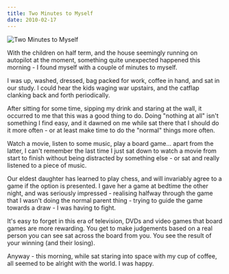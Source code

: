 ```yaml
---
title: Two Minutes to Myself
date: 2010-02-17
---
```


![Two Minutes to Myself](https://source.unsplash.com/0gkw_9fy0eQ/1600x900)

With the children on half term, and the house seemingly running on autopilot at the moment, something quite unexpected happened this morning - I found myself with a couple of minutes to myself.

I was up, washed, dressed, bag packed for work, coffee in hand, and sat in our study. I could hear the kids waging war upstairs, and the catflap clanking back and forth periodically.

After sitting for some time, sipping my drink and staring at the wall, it occurred to me that this was a good thing to do. Doing "nothing at all" isn't something I find easy, and it dawned on me while sat there that I should do it more often - or at least make time to do the "normal" things more often.

Watch a movie, listen to some music, play a board game... apart from the latter, I can't remember the last time I just sat down to watch a movie from start to finish without being distracted by something else - or sat and really listened to a piece of music.

Our eldest daughter has learned to play chess, and will invariably agree to a game if the option is presented. I gave her a game at bedtime the other night, and was seriously impressed - realising halfway through the game that I wasn't doing the normal parent thing - trying to guide the game towards a draw - I was having to fight.

It's easy to forget in this era of television, DVDs and video games that board games are more rewarding. You get to make judgements based on a real person you can see sat across the board from you. You see the result of your winning (and their losing).

Anyway - this morning, while sat staring into space with my cup of coffee, all seemed to be alright with the world. I was happy.